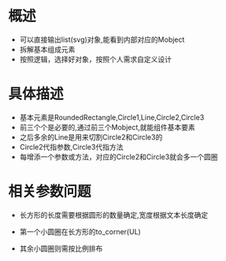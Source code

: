 # 概述

- 可以直接输出list(svg)对象,能看到内部对应的Mobject
- 拆解基本组成元素
- 按照逻辑，选择好对象，按照个人需求自定义设计

# 具体描述

- 基本元素是RoundedRectangle,Circle1,Line,Circle2,Circle3
- 前三个个是必要的,通过前三个Mobject,就能组件基本要素
- 之后多余的Line是用来切割Circle2和Circle3的
- Circle2代指参数,Circle3代指方法
- 每增添一个参数或方法，对应的Circle2和Circle3就会多一个圆圈

# 相关参数问题

- 长方形的长度需要根据圆形的数量确定,宽度根据文本长度确定

- 第一个小圆圈在长方形的to_corner(UL)

- 其余小圆圈则需按比例排布

  
